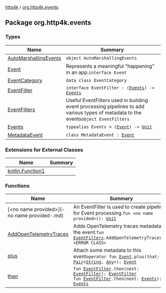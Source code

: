 [http4k](../index.md) / [org.http4k.events](./index.md)

## Package org.http4k.events

### Types

| Name | Summary |
|---|---|
| [AutoMarshallingEvents](-auto-marshalling-events/index.md) | `object AutoMarshallingEvents` |
| [Event](-event/index.md) | Represents a meaningful "happening" in an app.`interface Event` |
| [EventCategory](-event-category/index.md) | `data class EventCategory` |
| [EventFilter](-event-filter/index.md) | `interface EventFilter : (`[`Events`](-events.md)`) -> `[`Events`](-events.md) |
| [EventFilters](-event-filters/index.md) | Useful EventFilters used in building event processing pipelines to add various types of metadata to the events`object EventFilters` |
| [Events](-events.md) | `typealias Events = (`[`Event`](-event/index.md)`) -> `[`Unit`](https://kotlinlang.org/api/latest/jvm/stdlib/kotlin/-unit/index.html) |
| [MetadataEvent](-metadata-event/index.md) | `class MetadataEvent : `[`Event`](-event/index.md) |

### Extensions for External Classes

| Name | Summary |
|---|---|
| [kotlin.Function1](kotlin.-function1/index.md) |  |

### Functions

| Name | Summary |
|---|---|
| [&lt;no name provided&gt;](-no name provided-.md) | An EventFilter is used to create pipelines for Event processing.`fun <no name provided>(): `[`Unit`](https://kotlinlang.org/api/latest/jvm/stdlib/kotlin/-unit/index.html) |
| [AddOpenTelemetryTraces](-add-open-telemetry-traces.md) | Adds OpenTelemetry traces metadata to the event.`fun `[`EventFilters`](-event-filters/index.md)`.AddOpenTelemetryTraces(): <ERROR CLASS>` |
| [plus](plus.md) | Attach some metadata to this event`operator fun `[`Event`](-event/index.md)`.plus(that: `[`Pair`](https://kotlinlang.org/api/latest/jvm/stdlib/kotlin/-pair/index.html)`<`[`String`](https://kotlinlang.org/api/latest/jvm/stdlib/kotlin/-string/index.html)`, `[`Any`](https://kotlinlang.org/api/latest/jvm/stdlib/kotlin/-any/index.html)`>): `[`Event`](-event/index.md) |
| [then](then.md) | `fun `[`EventFilter`](-event-filter/index.md)`.then(next: `[`EventFilter`](-event-filter/index.md)`): `[`EventFilter`](-event-filter/index.md)<br>`fun `[`EventFilter`](-event-filter/index.md)`.then(next: `[`Events`](-events.md)`): `[`Events`](-events.md) |
